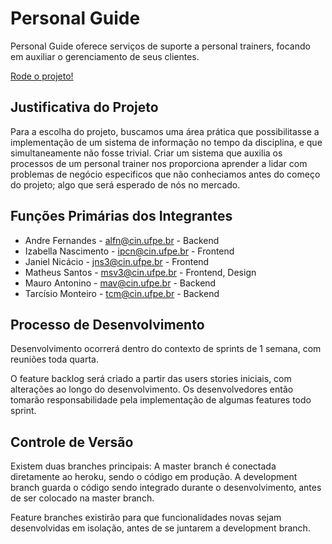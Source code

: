 # Personal Guide
Personal Guide oferece serviços de suporte a personal trainers, focando em auxiliar o gerenciamento de seus clientes.

[Rode o projeto!](personalguide.herokuapp.com)

## **Justificativa do Projeto**

Para a escolha do projeto, buscamos uma área prática que possibilitasse a implementação de um sistema de informação no tempo da disciplina, e que simultaneamente não fosse trivial. Criar um sistema que auxilia os processos de um personal trainer nos proporciona aprender a lidar com problemas de negócio especificos que não conheciamos antes do começo do projeto; algo que será esperado de nós no mercado.

## **Funções Primárias dos Integrantes**

- Andre Fernandes - alfn@cin.ufpe.br - Backend
- Izabella Nascimento - ipcn@cin.ufpe.br - Frontend
- Janiel Nicácio - jns3@cin.ufpe.br - Frontend
- Matheus Santos - msv3@cin.ufpe.br - Frontend, Design
- Mauro Antonino - mav@cin.ufpe.br - Backend
- Tarcísio Monteiro - tcm@cin.ufpe.br - Backend

## **Processo de Desenvolvimento**

Desenvolvimento ocorrerá dentro do contexto de sprints de 1 semana, com reuniões toda quarta.

O feature backlog será criado a partir das users stories iniciais, com alterações ao longo do desenvolvimento. Os desenvolvedores então tomarão responsabilidade pela implementação de algumas features todo sprint.

## **Controle de Versão**

Existem duas branches principais: A master branch é conectada diretamente ao heroku, sendo o código em produção. A development branch guarda o código sendo integrado durante o desenvolvimento, antes de ser colocado na master branch.

Feature branches existirão para que funcionalidades novas sejam desenvolvidas em isolação, antes de se juntarem a development branch.
